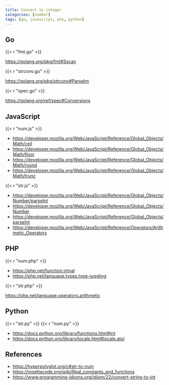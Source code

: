 ```yaml
---
title: Convert to integer
categories: [number]
tags: [go, javascript, php, python]
---
```


## Go

{{< r "fmt.go" >}}

<https://golang.org/pkg/fmt#Sscan>

{{< r "strconv.go" >}}

<https://golang.org/pkg/strconv#ParseInt>

{{< r "spec.go" >}}

<https://golang.org/ref/spec#Conversions>

## JavaScript

{{< r "num.js" >}}

- <https://developer.mozilla.org/Web/JavaScript/Reference/Global_Objects/Math/ceil>
- <https://developer.mozilla.org/Web/JavaScript/Reference/Global_Objects/Math/floor>
- <https://developer.mozilla.org/Web/JavaScript/Reference/Global_Objects/Math/round>
- <https://developer.mozilla.org/Web/JavaScript/Reference/Global_Objects/Math/trunc>

{{< r "str.js" >}}

- <https://developer.mozilla.org/Web/JavaScript/Reference/Global_Objects/Number/parseInt>
- <https://developer.mozilla.org/Web/JavaScript/Reference/Global_Objects/Number>
- <https://developer.mozilla.org/Web/JavaScript/Reference/Global_Objects/parseInt>
- <https://developer.mozilla.org/Web/JavaScript/Reference/Operators/Arithmetic_Operators>

## PHP

{{< r "num.php" >}}

- <https://php.net/function.intval>
- <https://php.net/language.types.type-juggling>

{{< r "str.php" >}}

<https://php.net/language.operators.arithmetic>

## Python

{{< r "str.py" >}}
{{< r "num.py" >}}

- <https://docs.python.org/library/functions.html#int>
- <https://docs.python.org/library/locale.html#locale.atoi>

## References

- <https://hyperpolyglot.org/c#str-to-num>
- <https://rosettacode.org/wiki/Real_constants_and_functions>
- <https://www.programming-idioms.org/idiom/22/convert-string-to-int>
